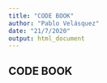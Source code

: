```yaml
---
title: "CODE BOOK"
author: "Pablo Velásquez"
date: "21/7/2020"
output: html_document
---
```


## CODE BOOK

#